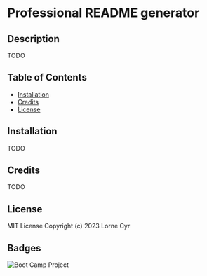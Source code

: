 # Professional README generator

## Description

TODO

## Table of Contents

- [Installation](#installation)
- [Credits](#credits)
- [License](#license)

## Installation

TODO

## Credits

TODO

## License

MIT License Copyright (c) 2023 Lorne Cyr

## Badges

![Boot Camp Project](https://img.shields.io/badge/Boot%20Camp%20Project-%E2%9C%94%EF%B8%8F-green)

